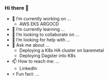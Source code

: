 ### Hi there 👋

- 🔭 I’m currently working on ...
  - AWS EKS ARGOCD 
- 🌱 I’m currently learning ...
- 👯 I’m looking to collaborate on ...
- 🤔 I’m looking for help with ...
- 💬 Ask me about ...
  - Deploying a K8s HA cluster on baremetal
  - Deploying Dagster into K8s 
- 📫 How to reach me: ...
  - LinkedIn
- ⚡ Fun fact: ...


<!--
**jazzlyj/jazzlyj** is a ✨ _special_ ✨ repository because its `README.md` (this file) appears on your GitHub profile.

Here are some ideas to get you started:

- 🔭 I’m currently working on ...
- 🌱 I’m currently learning ...
- 👯 I’m looking to collaborate on ...
- 🤔 I’m looking for help with ...
- 💬 Ask me about ...
- 📫 How to reach me: ...
- 😄 Pronouns: ...
- ⚡ Fun fact: ...
-->
